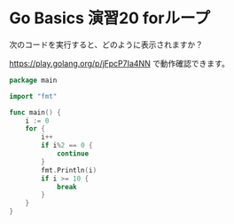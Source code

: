 # Go Basics 演習20 forループ

次のコードを実行すると、どのように表示されますか？

https://play.golang.org/p/jFpcP7Ia4NN で動作確認できます。


```go
package main

import "fmt"

func main() {
	i := 0
	for {
		i++
		if i%2 == 0 {
			continue
		}
		fmt.Println(i)
		if i >= 10 {
			break
		}
	}
}
```
